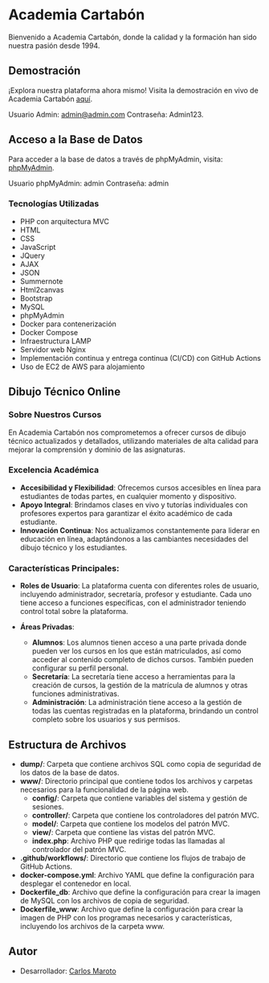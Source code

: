 # Academia Cartabón

Bienvenido a Academia Cartabón, donde la calidad y la formación han sido nuestra pasión desde 1994.

## Demostración

¡Explora nuestra plataforma ahora mismo! Visita la demostración en vivo de Academia Cartabón [aquí](https://www.carlosmaroto-daweb.com/academia/).

Usuario Admin: admin@admin.com
Contraseña: Admin123.

## Acceso a la Base de Datos

Para acceder a la base de datos a través de phpMyAdmin, visita: [phpMyAdmin](https://www.carlosmaroto-daweb.com/academia/phpmyadmin/).

Usuario phpMyAdmin: admin
Contraseña: admin

### Tecnologías Utilizadas

- PHP con arquitectura MVC
- HTML
- CSS
- JavaScript
- JQuery
- AJAX
- JSON
- Summernote
- Html2canvas
- Bootstrap
- MySQL
- phpMyAdmin
- Docker para contenerización
- Docker Compose
- Infraestructura LAMP
- Servidor web Nginx
- Implementación continua y entrega continua (CI/CD) con GitHub Actions
- Uso de EC2 de AWS para alojamiento

## Dibujo Técnico Online

### Sobre Nuestros Cursos

En Academia Cartabón nos comprometemos a ofrecer cursos de dibujo técnico actualizados y detallados, utilizando materiales de alta calidad para mejorar la comprensión y dominio de las asignaturas.

### Excelencia Académica

- **Accesibilidad y Flexibilidad**: Ofrecemos cursos accesibles en línea para estudiantes de todas partes, en cualquier momento y dispositivo.
- **Apoyo Integral**: Brindamos clases en vivo y tutorías individuales con profesores expertos para garantizar el éxito académico de cada estudiante.
- **Innovación Continua**: Nos actualizamos constantemente para liderar en educación en línea, adaptándonos a las cambiantes necesidades del dibujo técnico y los estudiantes.

### Características Principales:

- **Roles de Usuario**: La plataforma cuenta con diferentes roles de usuario, incluyendo administrador, secretaría, profesor y estudiante. Cada uno tiene acceso a funciones específicas, con el administrador teniendo control total sobre la plataforma.

- **Áreas Privadas**:
  - **Alumnos**: Los alumnos tienen acceso a una parte privada donde pueden ver los cursos en los que están matriculados, así como acceder al contenido completo de dichos cursos. También pueden configurar su perfil personal.
  - **Secretaría**: La secretaría tiene acceso a herramientas para la creación de cursos, la gestión de la matrícula de alumnos y otras funciones administrativas.
  - **Administración**: La administración tiene acceso a la gestión de todas las cuentas registradas en la plataforma, brindando un control completo sobre los usuarios y sus permisos.

## Estructura de Archivos

- **dump/**: Carpeta que contiene archivos SQL como copia de seguridad de los datos de la base de datos.
- **www/**: Directorio principal que contiene todos los archivos y carpetas necesarios para la funcionalidad de la página web.
  - **config/**: Carpeta que contiene variables del sistema y gestión de sesiones.
  - **controller/**: Carpeta que contiene los controladores del patrón MVC.
  - **model/**: Carpeta que contiene los modelos del patrón MVC.
  - **view/**: Carpeta que contiene las vistas del patrón MVC.
  - **index.php**: Archivo PHP que redirige todas las llamadas al controlador del patrón MVC.
- **.github/workflows/**: Directorio que contiene los flujos de trabajo de GitHub Actions.
- **docker-compose.yml**: Archivo YAML que define la configuración para desplegar el contenedor en local.
- **Dockerfile_db**: Archivo que define la configuración para crear la imagen de MySQL con los archivos de copia de seguridad.
- **Dockerfile_www**: Archivo que define la configuración para crear la imagen de PHP con los programas necesarios y características, incluyendo los archivos de la carpeta www.

## Autor

- Desarrollador: [Carlos Maroto](https://github.com/carlosmaroto-daweb)
